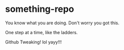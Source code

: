 # something-repo

You know what you are doing. Don't worry you got this.

One step at a time, like the ladders.

Github Tweaking! lol
yayy!!!
